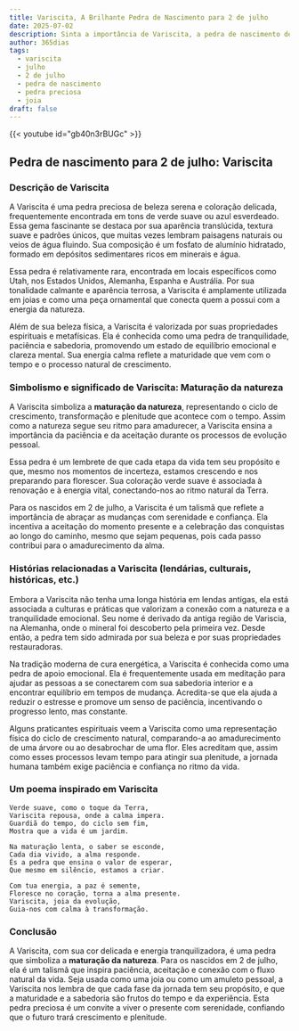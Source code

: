 ```yaml
---
title: Variscita, A Brilhante Pedra de Nascimento para 2 de julho
date: 2025-07-02
description: Sinta a importância de Variscita, a pedra de nascimento de 2 de julho que simboliza Maturação da natureza. Deixe que sua beleza e significado iluminem seu dia.
author: 365dias
tags:
  - variscita
  - julho
  - 2 de julho
  - pedra de nascimento
  - pedra preciosa
  - joia
draft: false
---
```


{{< youtube id="gb40n3rBUGc" >}}

## Pedra de nascimento para 2 de julho: Variscita

### Descrição de Variscita

A Variscita é uma pedra preciosa de beleza serena e coloração delicada, frequentemente encontrada em tons de verde suave ou azul esverdeado. Essa gema fascinante se destaca por sua aparência translúcida, textura suave e padrões únicos, que muitas vezes lembram paisagens naturais ou veios de água fluindo. Sua composição é um fosfato de alumínio hidratado, formado em depósitos sedimentares ricos em minerais e água.

Essa pedra é relativamente rara, encontrada em locais específicos como Utah, nos Estados Unidos, Alemanha, Espanha e Austrália. Por sua tonalidade calmante e aparência terrosa, a Variscita é amplamente utilizada em joias e como uma peça ornamental que conecta quem a possui com a energia da natureza.

Além de sua beleza física, a Variscita é valorizada por suas propriedades espirituais e metafísicas. Ela é conhecida como uma pedra de tranquilidade, paciência e sabedoria, promovendo um estado de equilíbrio emocional e clareza mental. Sua energia calma reflete a maturidade que vem com o tempo e o processo natural de crescimento.

### Simbolismo e significado de Variscita: Maturação da natureza

A Variscita simboliza a **maturação da natureza**, representando o ciclo de crescimento, transformação e plenitude que acontece com o tempo. Assim como a natureza segue seu ritmo para amadurecer, a Variscita ensina a importância da paciência e da aceitação durante os processos de evolução pessoal.

Essa pedra é um lembrete de que cada etapa da vida tem seu propósito e que, mesmo nos momentos de incerteza, estamos crescendo e nos preparando para florescer. Sua coloração verde suave é associada à renovação e à energia vital, conectando-nos ao ritmo natural da Terra.

Para os nascidos em 2 de julho, a Variscita é um talismã que reflete a importância de abraçar as mudanças com serenidade e confiança. Ela incentiva a aceitação do momento presente e a celebração das conquistas ao longo do caminho, mesmo que sejam pequenas, pois cada passo contribui para o amadurecimento da alma.

### Histórias relacionadas a Variscita (lendárias, culturais, históricas, etc.)

Embora a Variscita não tenha uma longa história em lendas antigas, ela está associada a culturas e práticas que valorizam a conexão com a natureza e a tranquilidade emocional. Seu nome é derivado da antiga região de Variscia, na Alemanha, onde o mineral foi descoberto pela primeira vez. Desde então, a pedra tem sido admirada por sua beleza e por suas propriedades restauradoras.

Na tradição moderna de cura energética, a Variscita é conhecida como uma pedra de apoio emocional. Ela é frequentemente usada em meditação para ajudar as pessoas a se conectarem com sua sabedoria interior e a encontrar equilíbrio em tempos de mudança. Acredita-se que ela ajuda a reduzir o estresse e promove um senso de paciência, incentivando o progresso lento, mas constante.

Alguns praticantes espirituais veem a Variscita como uma representação física do ciclo de crescimento natural, comparando-a ao amadurecimento de uma árvore ou ao desabrochar de uma flor. Eles acreditam que, assim como esses processos levam tempo para atingir sua plenitude, a jornada humana também exige paciência e confiança no ritmo da vida.

### Um poema inspirado em Variscita

```
Verde suave, como o toque da Terra,  
Variscita repousa, onde a calma impera.  
Guardiã do tempo, do ciclo sem fim,  
Mostra que a vida é um jardim.  

Na maturação lenta, o saber se esconde,  
Cada dia vivido, a alma responde.  
És a pedra que ensina o valor de esperar,  
Que mesmo em silêncio, estamos a criar.  

Com tua energia, a paz é semente,  
Floresce no coração, torna a alma presente.  
Variscita, joia da evolução,  
Guia-nos com calma à transformação.
```

### Conclusão

A Variscita, com sua cor delicada e energia tranquilizadora, é uma pedra que simboliza a **maturação da natureza**. Para os nascidos em 2 de julho, ela é um talismã que inspira paciência, aceitação e conexão com o fluxo natural da vida. Seja usada como uma joia ou como um amuleto pessoal, a Variscita nos lembra de que cada fase da jornada tem seu propósito, e que a maturidade e a sabedoria são frutos do tempo e da experiência. Esta pedra preciosa é um convite a viver o presente com serenidade, confiando que o futuro trará crescimento e plenitude.